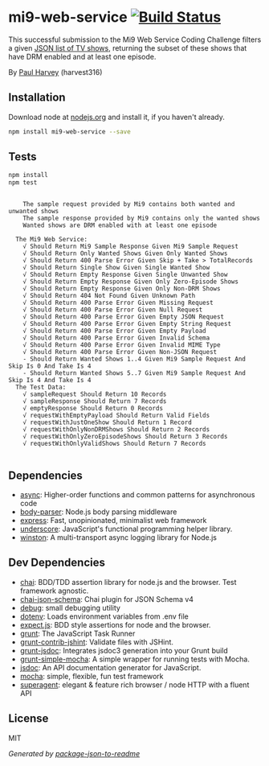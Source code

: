 # mi9-web-service [![Build Status](https://travis-ci.org/harvest316/mi9-web-service.png?branch=master)](https://travis-ci.org/harvest316/mi9-web-service)

This successful submission to the Mi9 Web Service Coding Challenge filters a given [JSON list of TV shows](https://github.com/mi9/coding-challenge-samples/blob/master/sample_response.json), returning the subset of these shows that have DRM enabled and at least one episode.

By [Paul Harvey](http://paulharvey.com.au) (harvest316)

## Installation

Download node at [nodejs.org](http://nodejs.org) and install it, if you haven't already.

```sh
npm install mi9-web-service --save
```


## Tests

```sh
npm install
npm test
```
```

    The sample request provided by Mi9 contains both wanted and unwanted shows
    The sample response provided by Mi9 contains only the wanted shows
    Wanted shows are DRM enabled with at least one episode

  The Mi9 Web Service:
    √ Should Return Mi9 Sample Response Given Mi9 Sample Request
    √ Should Return Only Wanted Shows Given Only Wanted Shows
    √ Should Return 400 Parse Error Given Skip + Take > TotalRecords
    √ Should Return Single Show Given Single Wanted Show
    √ Should Return Empty Response Given Single Unwanted Show
    √ Should Return Empty Response Given Only Zero-Episode Shows
    √ Should Return Empty Response Given Only Non-DRM Shows
    √ Should Return 404 Not Found Given Unknown Path
    √ Should Return 400 Parse Error Given Missing Request
    √ Should Return 400 Parse Error Given Null Request
    √ Should Return 400 Parse Error Given Empty JSON Request
    √ Should Return 400 Parse Error Given Empty String Request
    √ Should Return 400 Parse Error Given Empty Payload
    √ Should Return 400 Parse Error Given Invalid Schema
    √ Should Return 400 Parse Error Given Invalid MIME Type
    √ Should Return 400 Parse Error Given Non-JSON Request
    - Should Return Wanted Shows 1..4 Given Mi9 Sample Request And Skip Is 0 And Take Is 4
    - Should Return Wanted Shows 5..7 Given Mi9 Sample Request And Skip Is 4 And Take Is 4
  The Test Data:
    √ sampleRequest Should Return 10 Records
    √ sampleResponse Should Return 7 Records
    √ emptyResponse Should Return 0 Records
    √ requestWithEmptyPayload Should Return Valid Fields
    √ requestWithJustOneShow Should Return 1 Record
    √ requestWithOnlyNonDRMShows Should Return 2 Records
    √ requestWithOnlyZeroEpisodeShows Should Return 3 Records
    √ requestWithOnlyValidShows Should Return 7 Records
  
```

## Dependencies

- [async](https://github.com/caolan/async): Higher-order functions and common patterns for asynchronous code
- [body-parser](https://github.com/expressjs/body-parser): Node.js body parsing middleware
- [express](https://github.com/strongloop/express): Fast, unopinionated, minimalist web framework
- [underscore](https://github.com/jashkenas/underscore): JavaScript&#39;s functional programming helper library.
- [winston](https://github.com/flatiron/winston): A multi-transport async logging library for Node.js

## Dev Dependencies

- [chai](https://github.com/chaijs/chai): BDD/TDD assertion library for node.js and the browser. Test framework agnostic.
- [chai-json-schema](https://github.com/Bartvds/chai-json-schema): Chai plugin for JSON Schema v4
- [debug](https://github.com/visionmedia/debug): small debugging utility
- [dotenv](https://github.com/motdotla/dotenv): Loads environment variables from .env file
- [expect.js](https://github.com/LearnBoost/expect.js): BDD style assertions for node and the browser.
- [grunt](https://github.com/gruntjs/grunt): The JavaScript Task Runner
- [grunt-contrib-jshint](https://github.com/gruntjs/grunt-contrib-jshint): Validate files with JSHint.
- [grunt-jsdoc](https://github.com/krampstudio/grunt-jsdoc): Integrates jsdoc3 generation into your Grunt build
- [grunt-simple-mocha](https://github.com/yaymukund/grunt-simple-mocha): A simple wrapper for running tests with Mocha.
- [jsdoc](https://github.com/jsdoc3/jsdoc): An API documentation generator for JavaScript.
- [mocha](https://github.com/visionmedia/mocha): simple, flexible, fun test framework
- [superagent](https://github.com/visionmedia/superagent): elegant &amp; feature rich browser / node HTTP with a fluent API


## License

MIT

_Generated by [package-json-to-readme](https://github.com/zeke/package-json-to-readme)_
